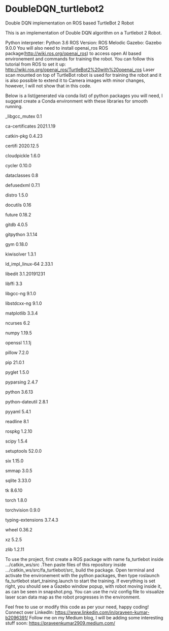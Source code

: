 # DoubleDQN_turtlebot2
Double DQN implementation on ROS based TurtleBot 2 Robot

This is an implementation of Double DQN algorithm on a Turtlebot 2 Robot.

Python interpreter: Python 3.6
ROS Version: ROS Melodic
Gazebo: Gazebo 9.0.0
You will also need to install openai_ros ROS package(http://wiki.ros.org/openai_ros) to access open AI based environement and commands for training the robot. You can follow this tutorial from ROS to set it up: http://wiki.ros.org/openai_ros/TurtleBot2%20with%20openai_ros
Laser scan mounted on top of TurtleBot robot is used for training the robot and it is also possible to extend it to Camera images with minor changes, however, I will not show that in this code. 

Below is a list(generated via conda list) of python packages you will need, I suggest create a Conda environment with these libraries for smooth running.

_libgcc_mutex             0.1

ca-certificates           2021.1.19

catkin-pkg                0.4.23

certifi                   2020.12.5

cloudpickle               1.6.0

cycler                    0.10.0

dataclasses               0.8

defusedxml                0.7.1

distro                    1.5.0

docutils                  0.16

future                    0.18.2

gitdb                     4.0.5

gitpython                 3.1.14

gym                       0.18.0

kiwisolver                1.3.1

ld_impl_linux-64          2.33.1

libedit                   3.1.20191231

libffi                    3.3

libgcc-ng                 9.1.0

libstdcxx-ng              9.1.0

matplotlib                3.3.4

ncurses                   6.2

numpy                     1.19.5

openssl                   1.1.1j

pillow                    7.2.0

pip                       21.0.1

pyglet                    1.5.0

pyparsing                 2.4.7

python                    3.6.13

python-dateutil           2.8.1

pyyaml                    5.4.1

readline                  8.1

rospkg                    1.2.10

scipy                     1.5.4

setuptools                52.0.0

six                       1.15.0

smmap                     3.0.5

sqlite                    3.33.0

tk                        8.6.10

torch                     1.8.0

torchvision               0.9.0

typing-extensions         3.7.4.3

wheel                     0.36.2

xz                        5.2.5

zlib                      1.2.11

To use the project, first create a ROS package with name fa_turtlebot inside .../catkin_ws/src .Then paste files of this repository inside .../catkin_ws/src/fa_turtlebot/src, build the package. Open terminal and activate the environement with the python packages, then type roslaunch fa_turtlebot start_training.launch to start the training. If everything is set right, you should see a Gazebo window popup, with robot moving inside it, as can be seen in snapshot.png. You can use the rviz config file to visualize laser scan data map as the robot progresses in the environment.

Feel free to use or modify this code as per your need, happy coding!
Connect over LinkedIn: https://www.linkedin.com/in/praveen-kumar-b2096391/
Follow me on my Medium blog, I will be adding some interesting stuff soon: https://praveenkumar2909.medium.com/

